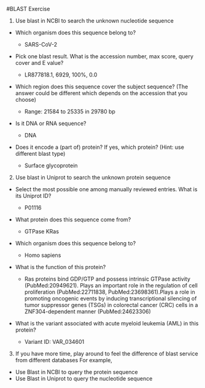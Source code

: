 #BLAST Exercise

1. Use blast in NCBI to search the unknown nucleotide sequence
- Which organism does this sequence belong to?
    - SARS-CoV-2
- Pick one blast result. What is the accession number, max score, query cover and E value?
    - LR877818.1, 6929, 100%, 0.0

- Which region does this sequence cover the subject sequence? (The answer could be different which depends on the accession that you choose)
    - Range: 21584 to 25335 in 29780 bp

- Is it DNA or RNA sequence?
    - DNA

- Does it encode a (part of) protein? If yes, which protein? (Hint: use different blast type)
    - Surface glycoprotein

2. Use blast in Uniprot to search the unknown protein sequence
- Select the most possible one among manually reviewed entries. What is its Uniprot ID?
    - P01116

- What protein does this sequence come from?
    - GTPase KRas

- Which organism does this sequence belong to?
    - Homo sapiens

- What is the function of this protein?
    - Ras proteins bind GDP/GTP and possess intrinsic GTPase activity (PubMed:20949621). Plays an important role in the regulation of cell proliferation (PubMed:22711838, PubMed:23698361).Plays a role in promoting oncogenic events by inducing transcriptional silencing of tumor suppressor genes (TSGs) in colorectal cancer (CRC) cells in a ZNF304-dependent manner (PubMed:24623306)

- What is the variant associated with acute myeloid leukemia (AML) in this protein?
    - Variant ID: VAR_034601

3. If you have more time, play around to feel the difference of blast service from different databases
For example,
- Use Blast in NCBI to query the protein sequence
- Use Blast in Uniprot to query the nucleotide sequence